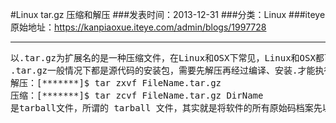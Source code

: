#Linux tar.gz 压缩和解压
###发表时间：2013-12-31
###分类：Linux
###iteye原始地址：<a href="https://kanpiaoxue.iteye.com/admin/blogs/1997728" target="_blank">https://kanpiaoxue.iteye.com/admin/blogs/1997728</a>

---

<div class="iteye-blog-content-contain" style="font-size: 14px;"> 
 <pre name="code" class="java">以.tar.gz为扩展名的是一种压缩文件，在Linux和OSX下常见，Linux和OSX都可以直接解压使用这种压缩文件。windows下的WinRAR也可以使用，相当于常见的RAR和ZIP格式。
.tar.gz一般情况下都是源代码的安装包，需要先解压再经过编译、安装.才能执行。总而言之它是一个压缩文件。
解压：[*******]$ tar zxvf FileName.tar.gz
压缩：[*******]$ tar zcvf FileName.tar.gz DirName
是tarball文件，所谓的 tarball 文件，其实就是将软件的所有原始码档案先以 tar 打包，然后再以压缩技术来压缩，通常最常见的就是以 gzip 来压缩了。因为利用了 tar 与 gzip 的功能，所以 tarball 档案一般的附档名就会写成 .tar.gz 或者是简写为 .tgz</pre> 
 <p>&nbsp;</p> 
</div>